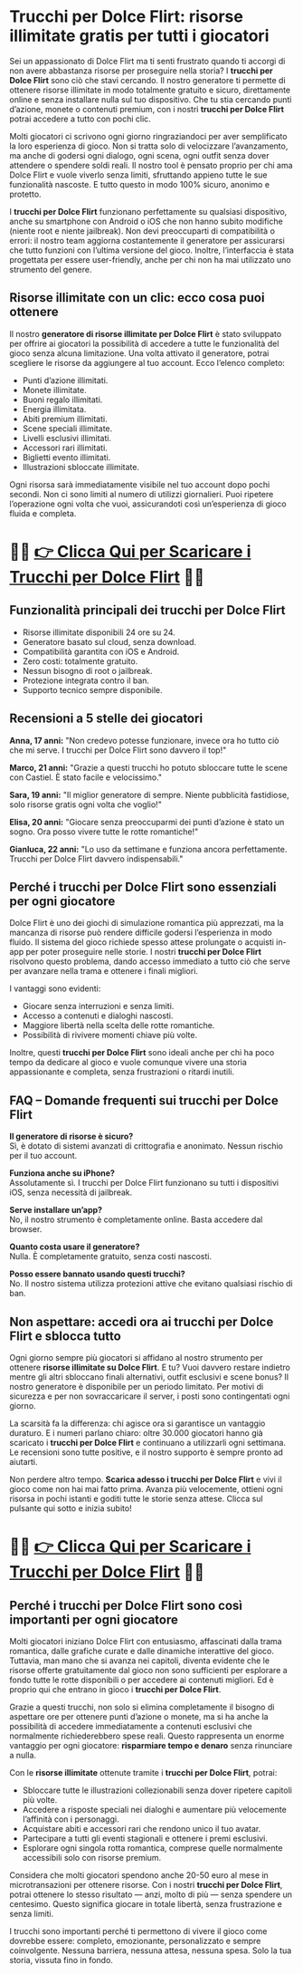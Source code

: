<h1>Trucchi per Dolce Flirt: risorse illimitate gratis per tutti i giocatori</h1>

<p>Sei un appassionato di Dolce Flirt ma ti senti frustrato quando ti accorgi di non avere abbastanza risorse per proseguire nella storia? I <strong>trucchi per Dolce Flirt</strong> sono ciò che stavi cercando. Il nostro generatore ti permette di ottenere risorse illimitate in modo totalmente gratuito e sicuro, direttamente online e senza installare nulla sul tuo dispositivo. Che tu stia cercando punti d’azione, monete o contenuti premium, con i nostri <strong>trucchi per Dolce Flirt</strong> potrai accedere a tutto con pochi clic.</p>

<p>Molti giocatori ci scrivono ogni giorno ringraziandoci per aver semplificato la loro esperienza di gioco. Non si tratta solo di velocizzare l’avanzamento, ma anche di godersi ogni dialogo, ogni scena, ogni outfit senza dover attendere o spendere soldi reali. Il nostro tool è pensato proprio per chi ama Dolce Flirt e vuole viverlo senza limiti, sfruttando appieno tutte le sue funzionalità nascoste. E tutto questo in modo 100% sicuro, anonimo e protetto.</p>

<p>I <strong>trucchi per Dolce Flirt</strong> funzionano perfettamente su qualsiasi dispositivo, anche su smartphone con Android o iOS che non hanno subito modifiche (niente root e niente jailbreak). Non devi preoccuparti di compatibilità o errori: il nostro team aggiorna costantemente il generatore per assicurarsi che tutto funzioni con l’ultima versione del gioco. Inoltre, l’interfaccia è stata progettata per essere user-friendly, anche per chi non ha mai utilizzato uno strumento del genere.</p>

<h2>Risorse illimitate con un clic: ecco cosa puoi ottenere</h2>

<p>Il nostro <strong>generatore di risorse illimitate per Dolce Flirt</strong> è stato sviluppato per offrire ai giocatori la possibilità di accedere a tutte le funzionalità del gioco senza alcuna limitazione. Una volta attivato il generatore, potrai scegliere le risorse da aggiungere al tuo account. Ecco l’elenco completo:</p>

<ul>
  <li>Punti d’azione illimitati.</li>
  <li>Monete illimitate.</li>
  <li>Buoni regalo illimitati.</li>
  <li>Energia illimitata.</li>
  <li>Abiti premium illimitati.</li>
  <li>Scene speciali illimitate.</li>
  <li>Livelli esclusivi illimitati.</li>
  <li>Accessori rari illimitati.</li>
  <li>Biglietti evento illimitati.</li>
  <li>Illustrazioni sbloccate illimitate.</li>
</ul>

<p>Ogni risorsa sarà immediatamente visibile nel tuo account dopo pochi secondi. Non ci sono limiti al numero di utilizzi giornalieri. Puoi ripetere l’operazione ogni volta che vuoi, assicurandoti così un’esperienza di gioco fluida e completa.</p>

# 🔴🔴 **[👉 Clicca Qui per Scaricare i Trucchi per Dolce Flirt](https://tinyurl.com/ludorando)** 🔴🔴

<h2>Funzionalità principali dei trucchi per Dolce Flirt</h2>

<ul>
  <li>Risorse illimitate disponibili 24 ore su 24.</li>
  <li>Generatore basato sul cloud, senza download.</li>
  <li>Compatibilità garantita con iOS e Android.</li>
  <li>Zero costi: totalmente gratuito.</li>
  <li>Nessun bisogno di root o jailbreak.</li>
  <li>Protezione integrata contro il ban.</li>
  <li>Supporto tecnico sempre disponibile.</li>
</ul>

<h2>Recensioni a 5 stelle dei giocatori</h2>

<p><strong>Anna, 17 anni:</strong> "Non credevo potesse funzionare, invece ora ho tutto ciò che mi serve. I trucchi per Dolce Flirt sono davvero il top!"</p>
<p><strong>Marco, 21 anni:</strong> "Grazie a questi trucchi ho potuto sbloccare tutte le scene con Castiel. È stato facile e velocissimo."</p>
<p><strong>Sara, 19 anni:</strong> "Il miglior generatore di sempre. Niente pubblicità fastidiose, solo risorse gratis ogni volta che voglio!"</p>
<p><strong>Elisa, 20 anni:</strong> "Giocare senza preoccuparmi dei punti d’azione è stato un sogno. Ora posso vivere tutte le rotte romantiche!"</p>
<p><strong>Gianluca, 22 anni:</strong> "Lo uso da settimane e funziona ancora perfettamente. Trucchi per Dolce Flirt davvero indispensabili."</p>

<h2>Perché i trucchi per Dolce Flirt sono essenziali per ogni giocatore</h2>

<p>Dolce Flirt è uno dei giochi di simulazione romantica più apprezzati, ma la mancanza di risorse può rendere difficile godersi l’esperienza in modo fluido. Il sistema del gioco richiede spesso attese prolungate o acquisti in-app per poter proseguire nelle storie. I nostri <strong>trucchi per Dolce Flirt</strong> risolvono questo problema, dando accesso immediato a tutto ciò che serve per avanzare nella trama e ottenere i finali migliori.</p>

<p>I vantaggi sono evidenti:</p>
<ul>
  <li>Giocare senza interruzioni e senza limiti.</li>
  <li>Accesso a contenuti e dialoghi nascosti.</li>
  <li>Maggiore libertà nella scelta delle rotte romantiche.</li>
  <li>Possibilità di rivivere momenti chiave più volte.</li>
</ul>

<p>Inoltre, questi <strong>trucchi per Dolce Flirt</strong> sono ideali anche per chi ha poco tempo da dedicare al gioco e vuole comunque vivere una storia appassionante e completa, senza frustrazioni o ritardi inutili.</p>

<h2>FAQ – Domande frequenti sui trucchi per Dolce Flirt</h2>

<p><strong>Il generatore di risorse è sicuro?</strong><br>
Sì, è dotato di sistemi avanzati di crittografia e anonimato. Nessun rischio per il tuo account.</p>

<p><strong>Funziona anche su iPhone?</strong><br>
Assolutamente sì. I trucchi per Dolce Flirt funzionano su tutti i dispositivi iOS, senza necessità di jailbreak.</p>

<p><strong>Serve installare un’app?</strong><br>
No, il nostro strumento è completamente online. Basta accedere dal browser.</p>

<p><strong>Quanto costa usare il generatore?</strong><br>
Nulla. È completamente gratuito, senza costi nascosti.</p>

<p><strong>Posso essere bannato usando questi trucchi?</strong><br>
No. Il nostro sistema utilizza protezioni attive che evitano qualsiasi rischio di ban.</p>

<h2>Non aspettare: accedi ora ai trucchi per Dolce Flirt e sblocca tutto</h2>

<p>Ogni giorno sempre più giocatori si affidano al nostro strumento per ottenere <strong>risorse illimitate su Dolce Flirt</strong>. E tu? Vuoi davvero restare indietro mentre gli altri sbloccano finali alternativi, outfit esclusivi e scene bonus? Il nostro generatore è disponibile per un periodo limitato. Per motivi di sicurezza e per non sovraccaricare il server, i posti sono contingentati ogni giorno.</p>

<p>La scarsità fa la differenza: chi agisce ora si garantisce un vantaggio duraturo. E i numeri parlano chiaro: oltre 30.000 giocatori hanno già scaricato i <strong>trucchi per Dolce Flirt</strong> e continuano a utilizzarli ogni settimana. Le recensioni sono tutte positive, e il nostro supporto è sempre pronto ad aiutarti.</p>

<p>Non perdere altro tempo. <strong>Scarica adesso i trucchi per Dolce Flirt</strong> e vivi il gioco come non hai mai fatto prima. Avanza più velocemente, ottieni ogni risorsa in pochi istanti e goditi tutte le storie senza attese. Clicca sul pulsante qui sotto e inizia subito!</p>

# 🔴🔴 **[👉 Clicca Qui per Scaricare i Trucchi per Dolce Flirt](https://tinyurl.com/ludorando)** 🔴🔴

<h2>Perché i trucchi per Dolce Flirt sono così importanti per ogni giocatore</h2>

<p>Molti giocatori iniziano Dolce Flirt con entusiasmo, affascinati dalla trama romantica, dalle grafiche curate e dalle dinamiche interattive del gioco. Tuttavia, man mano che si avanza nei capitoli, diventa evidente che le risorse offerte gratuitamente dal gioco non sono sufficienti per esplorare a fondo tutte le rotte disponibili o per accedere ai contenuti migliori. Ed è proprio qui che entrano in gioco i <strong>trucchi per Dolce Flirt</strong>.</p>

<p>Grazie a questi trucchi, non solo si elimina completamente il bisogno di aspettare ore per ottenere punti d’azione o monete, ma si ha anche la possibilità di accedere immediatamente a contenuti esclusivi che normalmente richiederebbero spese reali. Questo rappresenta un enorme vantaggio per ogni giocatore: <strong>risparmiare tempo e denaro</strong> senza rinunciare a nulla.</p>

<p>Con le <strong>risorse illimitate</strong> ottenute tramite i <strong>trucchi per Dolce Flirt</strong>, potrai:</p>

<ul>
  <li>Sbloccare tutte le illustrazioni collezionabili senza dover ripetere capitoli più volte.</li>
  <li>Accedere a risposte speciali nei dialoghi e aumentare più velocemente l’affinità con i personaggi.</li>
  <li>Acquistare abiti e accessori rari che rendono unico il tuo avatar.</li>
  <li>Partecipare a tutti gli eventi stagionali e ottenere i premi esclusivi.</li>
  <li>Esplorare ogni singola rotta romantica, comprese quelle normalmente accessibili solo con risorse premium.</li>
</ul>

<p>Considera che molti giocatori spendono anche 20-50 euro al mese in microtransazioni per ottenere risorse. Con i nostri <strong>trucchi per Dolce Flirt</strong>, potrai ottenere lo stesso risultato — anzi, molto di più — senza spendere un centesimo. Questo significa giocare in totale libertà, senza frustrazione e senza limiti.</p>

<p>I trucchi sono importanti perché ti permettono di vivere il gioco come dovrebbe essere: completo, emozionante, personalizzato e sempre coinvolgente. Nessuna barriera, nessuna attesa, nessuna spesa. Solo la tua storia, vissuta fino in fondo.</p>

